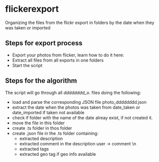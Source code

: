 # flickerexport
Organizing the files from the flickr export in folders by the date when they was taken or imported

## Steps for export process

- Export your photos from flicker, learn how to do it here:
- Extract all files from all exports in one folders
- Start the script

## Steps for the algorithm

The script will go through all *dddddddd_o.* files doing the following:
- load and parse the corresponding JSON file photo_dddddddd.json
- extract the date when the photos was taken from date_taken or date_imported if taken not available
- check if folder with the name of the date alreay exist, if not created it.  
- move the file in this folder
- create .ts folder in thos folder
- create .json file in the .ts folder containing:
  - extracted description
  - extracted comment in the description user -> comment \n
  - extracted tags
  - extracted geo tag if geo info available
 
 


